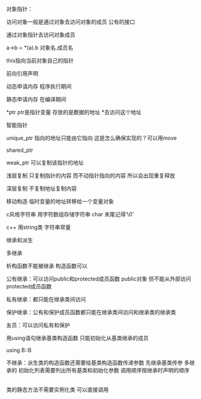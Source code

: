 对象指针：

访问对象一般是通过对象去访问对象的成员 公有的接口

通过对象指针去访问对象成员 

a->b = *(a).b 对象名.成员名

this指向当前对象自己的指针

前向引用声明 

动态申请内存 程序执行期间

静态申请内存 在编译期间



*ptr ptr是指针变量 存放的是数据的地址 *去访问这个地址



智能指针

unique_ptr 指向的地址只能由它指向 这是怎么确保实现的？可以用move

shared_ptr 

weak_ptr 可以复制该指针的地址



浅层复制  只复制指针的内容 而不动指针指向的内容 所以会出现重复释放

深层复制 不复制地址复制内容

移动构造 临时变量的地址转移给一个变量对象



c风格字符串 用字符数组存储字符串 char 末尾记得‘\0’

c++ 用string类 字符串常量 



继承和派生

多继承

析构函数不能被继承 构造函数可以

公有继承：可以访问public和protected成员函数 public对象 但不能从外部访问protected成员函数

私有继承：都只能在继承类间访问

保护继承：公有和保护成员函数都只能在继承类间访问和继承类的继承类

友员：可以访问私有和保护



用using语句继承基类构造函数 只能初始化从基类继承的成员

using B::B

不继承：派生类的构造函数还需要给基类构造函数传递参数 先继承基类传参  多继承的 初始化列表需要列出所有基类和初始化参数 调用顺序按继承时声明的顺序 

<br>
类的静态方法不需要实例化类 可以直接调用

